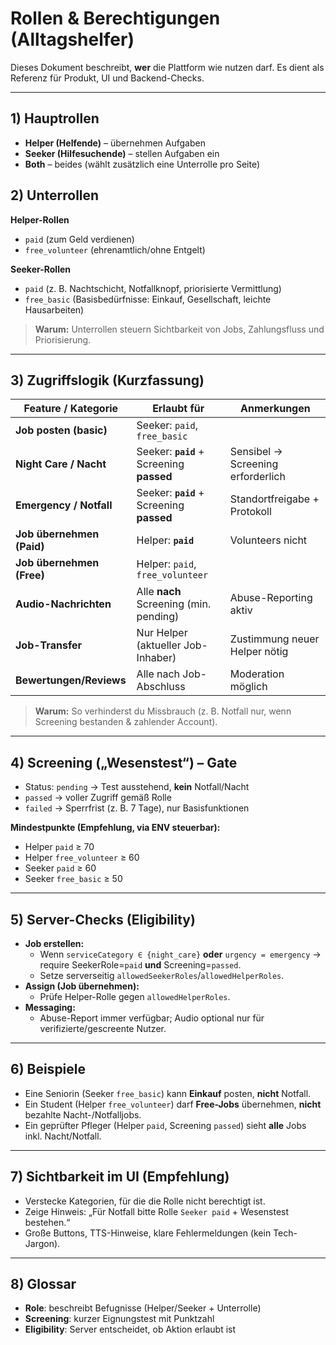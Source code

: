 # Rollen & Berechtigungen (Alltagshelfer)

Dieses Dokument beschreibt, **wer** die Plattform wie nutzen darf. Es dient als Referenz für Produkt, UI und Backend-Checks.

---

## 1) Hauptrollen
- **Helper (Helfende)** – übernehmen Aufgaben
- **Seeker (Hilfesuchende)** – stellen Aufgaben ein
- **Both** – beides (wählt zusätzlich eine Unterrolle pro Seite)

## 2) Unterrollen
**Helper-Rollen**
- `paid` (zum Geld verdienen)
- `free_volunteer` (ehrenamtlich/ohne Entgelt)

**Seeker-Rollen**
- `paid` (z. B. Nachtschicht, Notfallknopf, priorisierte Vermittlung)
- `free_basic` (Basisbedürfnisse: Einkauf, Gesellschaft, leichte Hausarbeiten)

> **Warum:** Unterrollen steuern Sichtbarkeit von Jobs, Zahlungsfluss und Priorisierung.

---

## 3) Zugriffslogik (Kurzfassung)

| Feature / Kategorie          | Erlaubt für                                                 | Anmerkungen |
|-----------------------------|--------------------------------------------------------------|-------------|
| **Job posten (basic)**      | Seeker: `paid`, `free_basic`                                 |             |
| **Night Care / Nacht**      | Seeker: **`paid`** + Screening **passed**                    | Sensibel → Screening erforderlich |
| **Emergency / Notfall**     | Seeker: **`paid`** + Screening **passed**                    | Standortfreigabe + Protokoll |
| **Job übernehmen (Paid)**   | Helper: **`paid`**                                          | Volunteers nicht |
| **Job übernehmen (Free)**   | Helper: `paid`, `free_volunteer`                             |             |
| **Audio-Nachrichten**       | Alle **nach** Screening (min. pending)                       | Abuse-Reporting aktiv |
| **Job-Transfer**            | Nur Helper (aktueller Job-Inhaber)                           | Zustimmung neuer Helper nötig |
| **Bewertungen/Reviews**     | Alle nach Job-Abschluss                                      | Moderation möglich |

> **Warum:** So verhinderst du Missbrauch (z. B. Notfall nur, wenn Screening bestanden & zahlender Account).

---

## 4) Screening („Wesenstest“) – Gate
- Status: `pending` → Test ausstehend, **kein** Notfall/Nacht
- `passed` → voller Zugriff gemäß Rolle
- `failed` → Sperrfrist (z. B. 7 Tage), nur Basisfunktionen

**Mindestpunkte (Empfehlung, via ENV steuerbar):**
- Helper `paid` ≥ 70
- Helper `free_volunteer` ≥ 60
- Seeker `paid` ≥ 60
- Seeker `free_basic` ≥ 50

---

## 5) Server-Checks (Eligibility)
- **Job erstellen:**  
  - Wenn `serviceCategory ∈ {night_care}` **oder** `urgency = emergency` → require SeekerRole=`paid` **und** Screening=`passed`.
  - Setze serverseitig `allowedSeekerRoles`/`allowedHelperRoles`.
- **Assign (Job übernehmen):**  
  - Prüfe Helper-Rolle gegen `allowedHelperRoles`.
- **Messaging:**  
  - Abuse-Report immer verfügbar; Audio optional nur für verifizierte/gescreente Nutzer.

---

## 6) Beispiele
- Eine Seniorin (Seeker `free_basic`) kann **Einkauf** posten, **nicht** Notfall.
- Ein Student (Helper `free_volunteer`) darf **Free-Jobs** übernehmen, **nicht** bezahlte Nacht-/Notfalljobs.
- Ein geprüfter Pfleger (Helper `paid`, Screening `passed`) sieht **alle** Jobs inkl. Nacht/Notfall.

---

## 7) Sichtbarkeit im UI (Empfehlung)
- Verstecke Kategorien, für die die Rolle nicht berechtigt ist.
- Zeige Hinweis: „Für Notfall bitte Rolle `Seeker paid` + Wesenstest bestehen.“
- Große Buttons, TTS-Hinweise, klare Fehlermeldungen (kein Tech-Jargon).

---

## 8) Glossar
- **Role**: beschreibt Befugnisse (Helper/Seeker + Unterrolle)
- **Screening**: kurzer Eignungstest mit Punktzahl
- **Eligibility**: Server entscheidet, ob Aktion erlaubt ist
